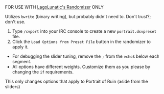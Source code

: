 FOR USE WITH [LagoLunatic's Randomizer](https://github.com/LagoLunatic/dsvrandom) ONLY

Utilizes `bwrite` (binary writing), but probably didn't need to. Don't trust?; don't use.

1. Type `/cvport` into your IRC console to create a new `portrait.dsvpreset` file.
2. Click the `Load Options from Preset File` button in the randomizer to apply it.

- For debugging the slider tuning, remove the `;` from the `echo`s below each segment.
- All options have different weights. Customize them as you please by changing the `if` requirements.

This only changes options that apply to Portrait of Ruin (aside from the sliders)
